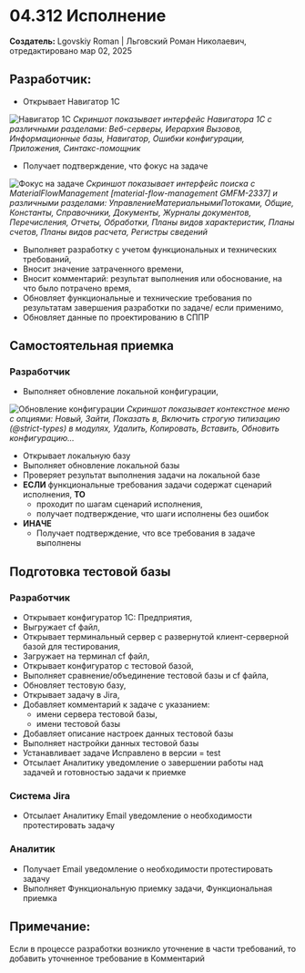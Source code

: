 # 04.312 Исполнение

**Создатель:** Lgovskiy Roman | Льговский Роман Николаевич, отредактировано мар 02, 2025

## Разработчик:

- Открывает Навигатор 1С

![Навигатор 1С](navigator_1c_screenshot.png)
*Скриншот показывает интерфейс Навигатора 1С с различными разделами: Веб-серверы, Иерархия Вызовов, Информационные базы, Навигатор, Ошибки конфигурации, Приложения, Синтакс-помощник*

- Получает подтверждение, что фокус на задаче

![Фокус на задаче](task_focus_screenshot.png)
*Скриншот показывает интерфейс поиска с MaterialFlowManagement [material-flow-management GMFM-2337] и различными разделами: УправлениеМатериальнымиПотоками, Общие, Константы, Справочники, Документы, Журналы документов, Перечисления, Отчеты, Обработки, Планы видов характеристик, Планы счетов, Планы видов расчета, Регистры сведений*

- Выполняет разработку с учетом функциональных и технических требований,
- Вносит значение затраченного времени,
- Вносит комментарий: результат выполнения или обоснование, на что было потрачено время,
- Обновляет функциональные и технические требования по результатам завершения разработки по задаче/ если применимо,
- Обновляет данные по проектированию в СППР

## Самостоятельная приемка

### Разработчик

- Выполняет обновление локальной конфигурации,

![Обновление конфигурации](config_update_screenshot.png)
*Скриншот показывает контекстное меню с опциями: Новый, Зайти, Показать в, Включить строгую типизацию (@strict-types) в модулях, Удалить, Копировать, Вставить, Обновить конфигурацию...*

- Открывает локальную базу
- Выполняет обновление локальной базы
- Проверяет результат выполнения задачи на локальной базе
- **ЕСЛИ** функциональные требования задачи содержат сценарий исполнения, **ТО**
  - проходит по шагам сценарий исполнения,
  - получает подтверждение, что шаги исполнены без ошибок
- **ИНАЧЕ**
  - Получает подтверждение, что все требования в задаче выполнены

## Подготовка тестовой базы

### Разработчик

- Открывает конфигуратор 1С: Предприятия,
- Выгружает cf файл,
- Открывает терминальный сервер с развернутой клиент-серверной базой для тестирования,
- Загружает на терминал cf файл,
- Открывает конфигуратор с тестовой базой,
- Выполняет сравнение/объединение тестовой базы и cf файла,
- Обновляет тестовую базу,
- Открывает задачу в Jira,
- Добавляет комментарий к задаче с указанием:
  - имени сервера тестовой базы,
  - имени тестовой базы
- Добавляет описание настроек данных тестовой базы
- Выполняет настройки данных тестовой базы
- Устанавливает задаче Исправлено в версии = test
- Отсылает Аналитику уведомление о завершении работы над задачей и готовностью задачи к приемке

### Система Jira

- Отсылает Аналитику Email уведомление о необходимости протестировать задачу

### Аналитик

- Получает Email уведомление о необходимости протестировать задачу
- Выполняет Функциональную приемку задачи, Функциональная приемка

## Примечание:

Если в процессе разработки возникло уточнение в части требований, то добавить уточненное требование в Комментарий